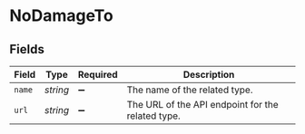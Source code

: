 # NoDamageTo


## Fields

| Field                                             | Type                                              | Required                                          | Description                                       |
| ------------------------------------------------- | ------------------------------------------------- | ------------------------------------------------- | ------------------------------------------------- |
| `name`                                            | *string*                                          | :heavy_minus_sign:                                | The name of the related type.                     |
| `url`                                             | *string*                                          | :heavy_minus_sign:                                | The URL of the API endpoint for the related type. |